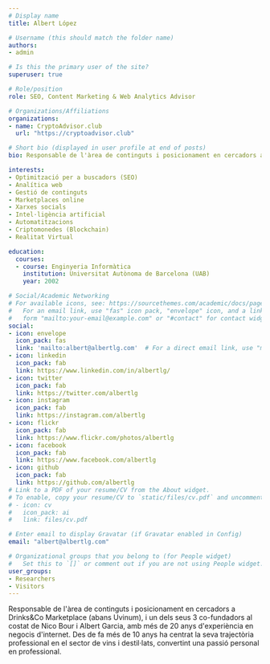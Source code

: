 ```yaml
---
# Display name
title: Albert López

# Username (this should match the folder name)
authors:
- admin

# Is this the primary user of the site?
superuser: true

# Role/position
role: SEO, Content Marketing & Web Analytics Advisor

# Organizations/Affiliations
organizations:
- name: CryptoAdvisor.club
  url: "https://cryptoadvisor.club"

# Short bio (displayed in user profile at end of posts)
bio: Responsable de l'àrea de continguts i posicionament en cercadors a Drinks&Co Marketplace (abans Uvinum), i un dels seus 3 co-fundadors al costat de Nico Bour i Albert Garcia, amb més de 20 anys d'experiència en negocis d'internet. Des de fa més de 10 anys ha centrat la seva trajectòria professional en el sector de vins i destil·lats, convertint una passió personal en professional.

interests:
- Optimització per a buscadors (SEO)
- Analítica web
- Gestió de continguts
- Marketplaces online
- Xarxes socials
- Intel·ligència artificial
- Automatitzacions
- Criptomonedes (Blockchain)
- Realitat Virtual

education:
  courses:
  - course: Enginyeria Informàtica
    institution: Universitat Autònoma de Barcelona (UAB)
    year: 2002

# Social/Academic Networking
# For available icons, see: https://sourcethemes.com/academic/docs/page-builder/#icons
#   For an email link, use "fas" icon pack, "envelope" icon, and a link in the
#   form "mailto:your-email@example.com" or "#contact" for contact widget.
social:
- icon: envelope
  icon_pack: fas
  link: 'mailto:albert@albertlg.com'  # For a direct email link, use "mailto:test@example.org".
- icon: linkedin
  icon_pack: fab
  link: https://www.linkedin.com/in/albertlg/
- icon: twitter
  icon_pack: fab
  link: https://twitter.com/albertlg
- icon: instagram
  icon_pack: fab
  link: https://instagram.com/albertlg
- icon: flickr
  icon_pack: fab
  link: https://www.flickr.com/photos/albertlg
- icon: facebook
  icon_pack: fab
  link: https://www.facebook.com/albertlg
- icon: github
  icon_pack: fab
  link: https://github.com/albertlg
# Link to a PDF of your resume/CV from the About widget.
# To enable, copy your resume/CV to `static/files/cv.pdf` and uncomment the lines below.
# - icon: cv
#   icon_pack: ai
#   link: files/cv.pdf

# Enter email to display Gravatar (if Gravatar enabled in Config)
email: "albert@albertlg.com"

# Organizational groups that you belong to (for People widget)
#   Set this to `[]` or comment out if you are not using People widget.
user_groups:
- Researchers
- Visitors
---
```


Responsable de l'àrea de continguts i posicionament en cercadors a Drinks&Co Marketplace (abans Uvinum), i un dels seus 3 co-fundadors al costat de Nico Bour i Albert Garcia, amb més de 20 anys d'experiència en negocis d'internet. Des de fa més de 10 anys ha centrat la seva trajectòria professional en el sector de vins i destil·lats, convertint una passió personal en professional.